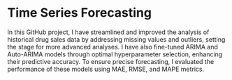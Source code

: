 # Time Series Forecasting
In this GitHub project, I have streamlined and improved the analysis of historical drug sales data by addressing missing values and outliers, setting the stage for more advanced analyses. I have also fine-tuned ARIMA and Auto-ARIMA models through optimal hyperparameter selection, enhancing their predictive accuracy. To ensure precise forecasting, I evaluated the performance of these models using MAE, RMSE, and MAPE metrics.
